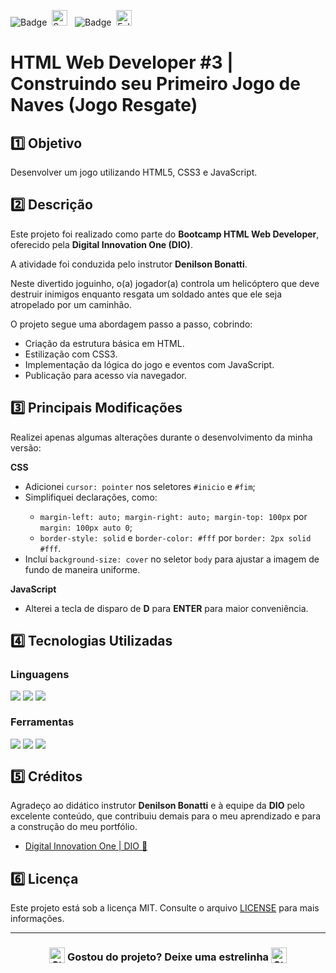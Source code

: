 ![Badge](https://img.shields.io/badge/DIGITAL%20INNOVATION%20ONE-BB2649?style=for-the-badge)&nbsp;&nbsp;<img src="https://raw.githubusercontent.com/Tarikul-Islam-Anik/Animated-Fluent-Emojis/master/Emojis/Activities/Sparkles.png" alt="Sparkles" width="25" height="25" />&nbsp;&nbsp;&nbsp;![Badge](https://img.shields.io/badge/PROJETO-COM%20MENTORIA-FF6F61?style=for-the-badge)&nbsp;&nbsp;<img src="https://raw.githubusercontent.com/Tarikul-Islam-Anik/Animated-Fluent-Emojis/master/Emojis/Hand%20gestures/Folded%20Hands%20Light%20Skin%20Tone.png" alt="Folded Hands Light Skin Tone" width="25" height="25" />

# HTML Web Developer #3 | Construindo seu Primeiro Jogo de Naves (Jogo Resgate)

## 1️⃣ Objetivo
Desenvolver um jogo utilizando HTML5, CSS3 e JavaScript.

## 2️⃣ Descrição
Este projeto foi realizado como parte do **Bootcamp HTML Web Developer**, oferecido pela **Digital Innovation One (DIO)**. 

A atividade foi conduzida pelo instrutor **Denilson Bonatti**.

Neste divertido joguinho, o(a) jogador(a) controla um helicóptero que deve destruir inimigos enquanto resgata um soldado antes que ele seja atropelado por um caminhão. 

O projeto segue uma abordagem passo a passo, cobrindo:

- Criação da estrutura básica em HTML.
- Estilização com CSS3.
- Implementação da lógica do jogo e eventos com JavaScript.
- Publicação para acesso via navegador.

## 3️⃣ Principais Modificações
Realizei apenas algumas alterações durante o desenvolvimento da minha versão:

**CSS**
<ul>
<li>Adicionei <code>cursor: pointer</code> nos seletores <code>#inicio</code> e <code>#fim</code>;</li>
  <li>Simplifiquei declarações, como:</li>
  <ul>
    <li><code>margin-left: auto; margin-right: auto; margin-top: 100px</code> por <code>margin: 100px auto 0</code>;</li>
    <li><code>border-style: solid</code> e <code>border-color: #fff</code> por <code>border: 2px solid #fff</code>.</li>
  </ul>
  <li>Incluí <code>background-size: cover</code> no seletor <code>body</code> para ajustar a imagem de fundo de maneira uniforme.</li>
</ul>

**JavaScript**
- Alterei a tecla de disparo de **D** para **ENTER** para maior conveniência.

## 4️⃣ Tecnologias Utilizadas

### Linguagens
<div style="display:flex;">
  <img src="https://img.shields.io/badge/HTML5-E34F26?style=for-the-badge&logo=html5&logoColor=white">&nbsp;<img src="https://img.shields.io/badge/CSS3-1572B6?style=for-the-badge&logo=css3&logoColor=white">&nbsp;<img src="https://img.shields.io/badge/JavaScript-F7DF1E?style=for-the-badge&logo=javascript&logoColor=black">
</div>

### Ferramentas
<div style="display:flex;">
  <img src="https://img.shields.io/badge/Visual%20Studio%20Code-0078D4?style=for-the-badge&logo=visual-studio-code&logoColor=white">&nbsp;<img src="https://img.shields.io/badge/Git-F05032?style=for-the-badge&logo=git&logoColor=white">&nbsp;<img src="https://img.shields.io/badge/GitHub-404040?style=for-the-badge&logo=github&logoColor=white">
</div>

## 5️⃣ Créditos
Agradeço ao didático instrutor **Denilson Bonatti** e à equipe da **DIO** pelo excelente conteúdo, que contribuiu demais para o meu aprendizado e para a construção do meu portfólio.
- <a href="https://www.dio.me/" target="_blank">Digital Innovation One | DIO 🔗</a>

## 6️⃣ Licença
Este projeto está sob a licença MIT. Consulte o arquivo [LICENSE](LICENSE) para mais informações.

---

### <div align="center"><img src="https://raw.githubusercontent.com/Tarikul-Islam-Anik/Animated-Fluent-Emojis/master/Emojis/Travel%20and%20places/Star.png" alt="Star" width="25" height="25" style="vertical-align:text-bottom;" /> Gostou do projeto? Deixe uma estrelinha <img src="https://raw.githubusercontent.com/Tarikul-Islam-Anik/Animated-Fluent-Emojis/master/Emojis/Travel%20and%20places/Star.png" alt="Star" width="25" height="25" style="vertical-align:text-bottom;" /></div>
